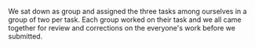 We sat down as group and assigned the three tasks among ourselves in a group of two per task. Each group worked on their task and we all came together for review and corrections on the everyone's work before we submitted.
